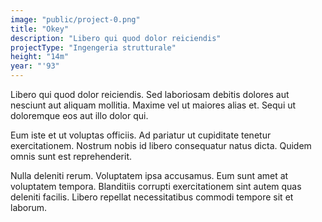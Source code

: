 ```yaml
---
image: "public/project-0.png"
title: "Okey"
description: "Libero qui quod dolor reiciendis"
projectType: "Ingengeria strutturale"
height: "14m"
year: "'93"
---
```


Libero qui quod dolor reiciendis. Sed laboriosam debitis dolores aut nesciunt aut aliquam mollitia. Maxime vel ut maiores alias et. Sequi ut doloremque eos aut illo dolor qui.

Eum iste et ut voluptas officiis. Ad pariatur ut cupiditate tenetur exercitationem. Nostrum nobis id libero consequatur natus dicta. Quidem omnis sunt est reprehenderit.

Nulla deleniti rerum. Voluptatem ipsa accusamus. Eum sunt amet at voluptatem tempora. Blanditiis corrupti exercitationem sint autem quas deleniti facilis. Libero repellat necessitatibus commodi tempore sit et laborum.
